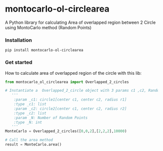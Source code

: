 # montocarlo-ol-circlearea

A Python library for calculating Area of overlapped region between 2 Circle using MontoCarlo method (Random Points)

### Installation
```
pip install montocarlo-ol-circlearea
```

### Get started
How to calculate area of overlapped region of the circle with this lib:

```Python
from montocarlo_ol_circlearea import Overlapped_2_circles

# Instantiate a  Overlapped_2_circle object with 3 params c1 ,c2, Random points
   '''
    :param _c1: circle1[center c1, center c2, radius r1]
    :type _c1: list
    :param _c2: circle2[center c1, center c2, radius r2]
    :type _c2: list
    :param _N: Number of Random Points
    :type _N: int
   '''
MonteCarlo = Overlapped_2_circles([0,0,2],[2,2,2],10000)

# Call the area method
result = MonteCarlo.area()
```
